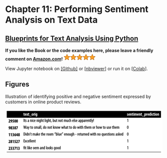 # Chapter 11: Performing Sentiment Analysis on Text Data

## [Blueprints for Text Analysis Using Python](https://github.com/blueprints-for-text-analytics-python/blueprints-text)

**If you like the Book or the code examples here, please leave a friendly comment on 
[Amazon.com](https://www.amazon.com/Blueprints-Text-Analytics-Using-Python/dp/149207408X)!** 
<img src="../rating.png" width="100"/>

View Jupyter notebook on 
[[Github]](Sentiment_Analysis.ipynb) or
[[nbviewer](https://nbviewer.ipython.org/github/blueprints-for-text-analytics-python/blueprints-text/blob/master/ch11/Sentiment_Analysis.ipynb)] or run it on 
[[Colab](https://colab.research.google.com/github/blueprints-for-text-analytics-python/blueprints-text/blob/master/ch11/Sentiment_Analysis.ipynb)].


## Figures

Illustration of identifying positive and negative sentiment expressed by customers in online product reviews.

![](figures/example.png)

